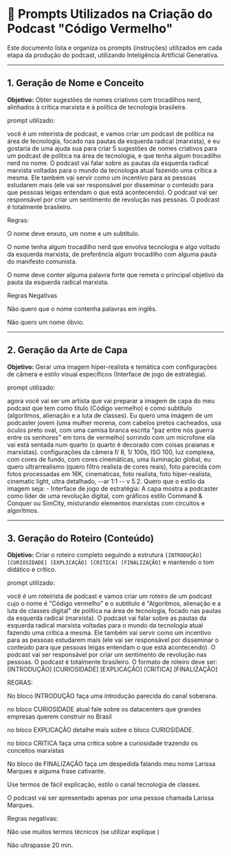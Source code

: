 # 📝 Prompts Utilizados na Criação do Podcast "Código Vermelho"

Este documento lista e organiza os prompts (instruções) utilizados em cada etapa da produção do podcast, utilizando Inteligência Artificial Generativa.

---

## 1. Geração de Nome e Conceito

**Objetivo:** Obter sugestões de nomes criativos com trocadilhos nerd, alinhados à crítica marxista e à política de tecnologia brasileira.

prompt utilizado:

você é um roteirista de podcast, e vamos criar um podcast de política na área de tecnologia, focado nas pautas da esquerda radical (marxista), e eu gostaria de uma ajuda sua para criar 5 sugestões de nomes criativos para um podcast de politica na área de tecnologia, e que tenha algum trocadilho nerd no nome. O podcast vai falar sobre as pautas da esquerda radical marxista voltadas para o mundo da tecnologia atual fazendo uma crítica a mesma. Ele também vai servir como um incentivo para as pessoas estudarem mais (ele vai ser responsável por disseminar o conteúdo para que pessoas leigas entendam o que está acontecendo). O podcast vai ser responsável por criar um sentimento de revolução nas pessoas. O podcast é totalmente brasileiro.

Regras:

O nome deve enxuto, um nome e um subtítulo.

O nome tenha algum trocadilho nerd que envolva tecnologia e algo voltado da esquerda marxista, de preferência algum trocadilho com alguma pauta do manifesto comunista.

O nome deve conter alguma palavra forte que remeta o principal objetivo da pauta da esquerda radical marxista.

Regras Negativas

Não quero que o nome contenha palavras em inglês.

Não quero um nome óbvio.

---

## 2. Geração da Arte de Capa

**Objetivo:** Gerar uma imagem hiper-realista e temática com configurações de câmera e estilo visual específicos (Interface de jogo de estratégia).

prompt utilizado:

agora você vai ser um artista que vai preparar a imagem de capa do meu podcast que tem como título (Código vermelho) e como subtítulo (algoritmos, alienação e a luta de classes). Eu quero uma imagem de um podcaster jovem (uma mulher morena, com cabelos pretos cacheados, usa óculos preto oval, com uma camisa branca escrita "paz entre nós guerra entre os senhores" em tons de vermelho) sorrindo com um microfone ela vai está sentada num quarto (o quarto é decorado com coisas praianas e marxistas). configurações da câmera f/ 8, 1/ 100s, ISO 100, luz complexa, com cores de fundo, com cores cinemáticas, uma iluminação global, eu quero ultrarrealismo (quero filtro realista de cores reais), foto parecida com fotos processadas em 16K, cinemáticas, foto realista, foto hiper-realista, cinematic light, ultra detalhado, --ar 1:1 -- v 5.2. Quero que o estilo da imagem seja: - Interface de jogo de estratégia: A capa mostra a podcaster como líder de uma revolução digital, com gráficos estilo Command & Conquer ou SimCity, misturando elementos marxistas com circuitos e algoritmos.

---

## 3. Geração do Roteiro (Conteúdo)

**Objetivo:** Criar o roteiro completo seguindo a estrutura `[INTRODUÇÃO] [CURIOSIDADE] [EXPLICAÇÃO] [CRITICA] [FINALIZAÇÃO]` e mantendo o tom didático e crítico.

prompt utilizado:

você é um roteirista de podcast e vamos criar um roteiro de um podcast cujo o nome é "Código vermelho" e o subtítulo é "Algoritmos, alienação e a luta de classes digital" de política na área de tecnologia, focado nas pautas da esquerda radical (marxista). O podcast vai falar sobre as pautas da esquerda radical marxista voltadas para o mundo da tecnologia atual fazendo uma crítica a mesma. Ele também vai servir como um incentivo para as pessoas estudarem mais (ele vai ser responsável por disseminar o conteúdo para que pessoas leigas entendam o que está acontecendo). O podcast vai ser responsável por criar um sentimento de revolução nas pessoas. O podcast é totalmente brasileiro. O formato de roteiro deve ser: [INTRODUÇÃO] [CURIOSIDADE] [EXPLICAÇÃO] [CRITICA] [FINALIZAÇÃO]

REGRAS:

No bloco INTRODUÇÃO faça uma introdução parecida do canal soberana.

no bloco CURIOSIDADE atual fale sobre os datacenters que grandes empresas querem construir no Brasil

no bloco EXPLICAÇÃO detalhe mais sobre o bloco CURIOSIDADE.

no bloco CRITICA faça uma critica sobre a curiosidade trazendo os conceitos marxistas

No bloco de FINALIZAÇÃO faça um despedida falando meu nome Larissa Marques e alguma frase cativante.

Use termos de fácil explicação, estilo o canal tecnologia de classes.

O podcast vai ser apresentado apenas por uma pessoa chamada Larissa Marques.

Regras negativas:

Não use muitos termos técnicos (se utilizar explique )

Não ultrapasse 20 min.
